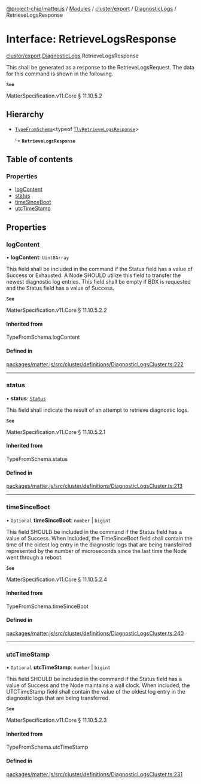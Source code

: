 [@project-chip/matter.js](../README.md) / [Modules](../modules.md) / [cluster/export](../modules/cluster_export.md) / [DiagnosticLogs](../modules/cluster_export.DiagnosticLogs.md) / RetrieveLogsResponse

# Interface: RetrieveLogsResponse

[cluster/export](../modules/cluster_export.md).[DiagnosticLogs](../modules/cluster_export.DiagnosticLogs.md).RetrieveLogsResponse

This shall be generated as a response to the RetrieveLogsRequest. The data for this command is shown in the
following.

**`See`**

MatterSpecification.v11.Core § 11.10.5.2

## Hierarchy

- [`TypeFromSchema`](../modules/tlv_export.md#typefromschema)\<typeof [`TlvRetrieveLogsResponse`](../modules/cluster_export.DiagnosticLogs.md#tlvretrievelogsresponse)\>

  ↳ **`RetrieveLogsResponse`**

## Table of contents

### Properties

- [logContent](cluster_export.DiagnosticLogs.RetrieveLogsResponse.md#logcontent)
- [status](cluster_export.DiagnosticLogs.RetrieveLogsResponse.md#status)
- [timeSinceBoot](cluster_export.DiagnosticLogs.RetrieveLogsResponse.md#timesinceboot)
- [utcTimeStamp](cluster_export.DiagnosticLogs.RetrieveLogsResponse.md#utctimestamp)

## Properties

### logContent

• **logContent**: `Uint8Array`

This field shall be included in the command if the Status field has a value of Success or Exhausted. A Node
SHOULD utilize this field to transfer the newest diagnostic log entries. This field shall be empty if BDX is
requested and the Status field has a value of Success.

**`See`**

MatterSpecification.v11.Core § 11.10.5.2.2

#### Inherited from

TypeFromSchema.logContent

#### Defined in

[packages/matter.js/src/cluster/definitions/DiagnosticLogsCluster.ts:222](https://github.com/project-chip/matter.js/blob/0c058ae17fdba4c0b89b8b13c309011d51782299/packages/matter.js/src/cluster/definitions/DiagnosticLogsCluster.ts#L222)

___

### status

• **status**: [`Status`](../enums/cluster_export.DiagnosticLogs.Status.md)

This field shall indicate the result of an attempt to retrieve diagnostic logs.

**`See`**

MatterSpecification.v11.Core § 11.10.5.2.1

#### Inherited from

TypeFromSchema.status

#### Defined in

[packages/matter.js/src/cluster/definitions/DiagnosticLogsCluster.ts:213](https://github.com/project-chip/matter.js/blob/0c058ae17fdba4c0b89b8b13c309011d51782299/packages/matter.js/src/cluster/definitions/DiagnosticLogsCluster.ts#L213)

___

### timeSinceBoot

• `Optional` **timeSinceBoot**: `number` \| `bigint`

This field SHOULD be included in the command if the Status field has a value of Success. When included, the
TimeSinceBoot field shall contain the time of the oldest log entry in the diagnostic logs that are being
transferred represented by the number of microseconds since the last time the Node went through a reboot.

**`See`**

MatterSpecification.v11.Core § 11.10.5.2.4

#### Inherited from

TypeFromSchema.timeSinceBoot

#### Defined in

[packages/matter.js/src/cluster/definitions/DiagnosticLogsCluster.ts:240](https://github.com/project-chip/matter.js/blob/0c058ae17fdba4c0b89b8b13c309011d51782299/packages/matter.js/src/cluster/definitions/DiagnosticLogsCluster.ts#L240)

___

### utcTimeStamp

• `Optional` **utcTimeStamp**: `number` \| `bigint`

This field SHOULD be included in the command if the Status field has a value of Success and the Node
maintains a wall clock. When included, the UTCTimeStamp field shall contain the value of the oldest log
entry in the diagnostic logs that are being transferred.

**`See`**

MatterSpecification.v11.Core § 11.10.5.2.3

#### Inherited from

TypeFromSchema.utcTimeStamp

#### Defined in

[packages/matter.js/src/cluster/definitions/DiagnosticLogsCluster.ts:231](https://github.com/project-chip/matter.js/blob/0c058ae17fdba4c0b89b8b13c309011d51782299/packages/matter.js/src/cluster/definitions/DiagnosticLogsCluster.ts#L231)
